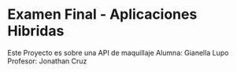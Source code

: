 # Examen Final - Aplicaciones Hibridas
Este Proyecto es sobre una API de maquillaje
Alumna: Gianella Lupo
Profesor: Jonathan Cruz
